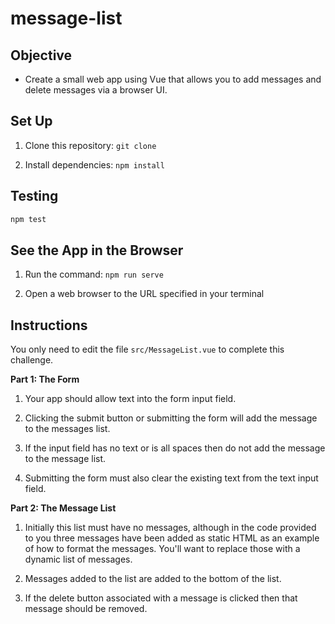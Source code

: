 # message-list

## Objective

- Create a small web app using Vue that allows you to add messages and delete messages via a browser UI.

## Set Up

1. Clone this repository: `git clone `

2. Install dependencies: `npm install`

## Testing

```bash
npm test
```

## See the App in the Browser

1. Run the command: `npm run serve`

2. Open a web browser to the URL specified in your terminal

## Instructions

You only need to edit the file `src/MessageList.vue` to complete this challenge.

**Part 1: The Form**

1. Your app should allow text into the form input field.

2. Clicking the submit button or submitting the form will add the message to the messages list.

3. If the input field has no text or is all spaces then do not add the message to the message list.

4. Submitting the form must also clear the existing text from the text input field.

**Part 2: The Message List**

1. Initially this list must have no messages, although in the code provided to you three messages have been added as static HTML as an example of how to format the messages. You'll want to replace those with a dynamic list of messages.

2. Messages added to the list are added to the bottom of the list.

3. If the delete button associated with a message is clicked then that message should be removed.